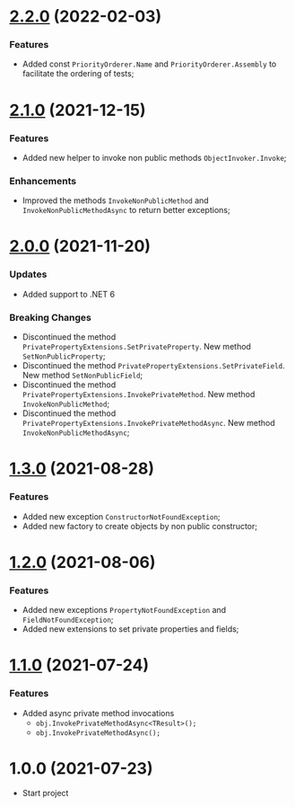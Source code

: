 # [2.2.0](https://github.com/TechNobre/PowerUtils.xUnit.Extensions/compare/v2.1.0...v2.2.0) (2022-02-03)


### Features

* Added const `PriorityOrderer.Name` and `PriorityOrderer.Assembly` to facilitate the ordering of tests;




# [2.1.0](https://github.com/TechNobre/PowerUtils.xUnit.Extensions/compare/v2.0.0...v2.1.0) (2021-12-15)


### Features

* Added new helper to invoke non public methods `ObjectInvoker.Invoke`;


### Enhancements

* Improved the methods `InvokeNonPublicMethod` and `InvokeNonPublicMethodAsync` to return better exceptions;




# [2.0.0](https://github.com/TechNobre/PowerUtils.xUnit.Extensions/compare/v1.3.0...v2.0.0) (2021-11-20)


### Updates

* Added support to .NET 6


### Breaking Changes
* Discontinued the method `PrivatePropertyExtensions.SetPrivateProperty`. New method `SetNonPublicProperty`;
* Discontinued the method `PrivatePropertyExtensions.SetPrivateField`. New method `SetNonPublicField`;
* Discontinued the method `PrivatePropertyExtensions.InvokePrivateMethod`. New method `InvokeNonPublicMethod`;
* Discontinued the method `PrivatePropertyExtensions.InvokePrivateMethodAsync`. New method `InvokeNonPublicMethodAsync`;




# [1.3.0](https://github.com/TechNobre/PowerUtils.xUnit.Extensions/compare/v1.2.0...v1.3.0) (2021-08-28)


### Features
* Added new exception `ConstructorNotFoundException`;
* Added new factory to create objects by non public constructor;




# [1.2.0](https://github.com/TechNobre/PowerUtils.xUnit.Extensions/compare/v1.1.0...v1.2.0) (2021-08-06)


### Features
* Added new exceptions `PropertyNotFoundException` and `FieldNotFoundException`;
* Added new extensions to set private properties and fields;




# [1.1.0](https://github.com/TechNobre/PowerUtils.xUnit.Extensions/compare/v1.0.0...v1.1.0) (2021-07-24)


### Features

* Added async private method invocations
  * `obj.InvokePrivateMethodAsync<TResult>();`
  * `obj.InvokePrivateMethodAsync();`




# 1.0.0 (2021-07-23)

* Start project
